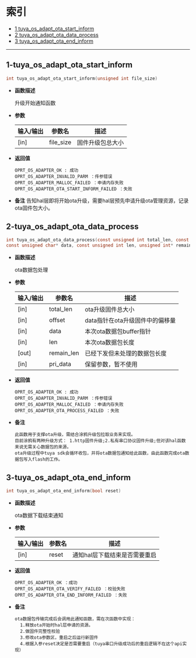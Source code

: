 # 索引

  * [1 tuya_os_adapt_ota_start_inform](#1-tuya_os_adapt_ota_start_inform)
  * [2 tuya_os_adapt_ota_data_process](#2-tuya_os_adapt_ota_data_process)
  * [3 tuya_os_adapt_ota_end_inform](#3-tuya_os_adapt_ota_end_inform)

------

## 1-tuya_os_adapt_ota_start_inform

```c
int tuya_os_adapt_ota_start_inform(unsigned int file_size)
```

- **函数描述**

  升级开始通知函数
 

- **参数**

  | 输入/输出 |  参数名  |  描述  |
  |--------|--------|--------|
  | [in] | file_size | 固件升级包总大小 |

- **返回值**

  ```
  OPRT_OS_ADAPTER_OK : 成功
  OPRT_OS_ADAPTER_INVALID_PARM ：传参错误
  OPRT_OS_ADAPTER_MALLOC_FAILED ：申请内存失败
  OPRT_OS_ADAPTER_OTA_START_INFORM_FAILED ：失败
  ```

- **备注**
  告知hal层即将开始ota升级，需要hal层预先申请升级ota管理资源，记录ota固件包大小。

## 2-tuya_os_adapt_ota_data_process

```c
int tuya_os_adapt_ota_data_process(const unsigned int total_len, const unsigned int offset,\
const unsigned char* data, const unsigned int len, unsigned int* remain_len, void* pri_data)
```

- **函数描述**

  ota数据包处理
 

- **参数**

  | 输入/输出 |  参数名  |  描述  |
  |--------|--------|--------|
  | [in] | total_len | ota升级固件总大小 |
  | [in] | offset | data指针在ota升级固件中的偏移量 |
  | [in] | data | 本次ota数据包buffer指针 |
  | [in] | len | 本次ota数据包长度 |
  | [out] | remain_len | 已经下发但未处理的数据包长度 |
  | [in] | pri_data | 保留参数，暂不使用 |

- **返回值**

  ```
  OPRT_OS_ADAPTER_OK : 成功
  OPRT_OS_ADAPTER_INVALID_PARM ：传参错误
  OPRT_OS_ADAPTER_MALLOC_FAILED ：申请内存失败
  OPRT_OS_ADAPTER_OTA_PROCESS_FAILED ：失败  
  ```

- **备注**

  ```
  此函数用于支撑ota升级，需结合涂鸦升级包拉取业务来实现。
  目前涂鸦有两种升级方式： 1.http固件升级;2.私有串口协议固件升级;但对该hal函数来说无需关心数据包的来源。
  ota升级过程中tuya sdk会循环收包，并将ota数据包通知给此函数，由此函数完成ota数据包写入flash的工作。
  ```

## 3-tuya_os_adapt_ota_end_inform

```c
int tuya_os_adapt_ota_end_inform(bool reset)
```

- **函数描述**

  ota数据下载结束通知
 

- **参数**

  | 输入/输出 |  参数名  |  描述  |
  |--------|--------|--------|
  | [in] | reset | 通知hal层下载结束是否需要重启 |

- **返回值**

  ```
  OPRT_OS_ADAPTER_OK ：成功
  OPRT_OS_ADAPTER_OTA_VERIFY_FAILED ：校验失败
  OPRT_OS_ADAPTER_OTA_END_INFORM_FAILED ：失败
  ```

- **备注**

  ```
  ota数据包传输完成后会调用此通知函数，需在次函数中实现：
    1.释放ota开始时hal层申请的资源。
    2.做固件完整性校验
    3.修改ota参数区，重启之后运行新固件
    4.根据入参reset决定是否需要重启（tuya串口升级成功后的重启逻辑不在这个api实现）
  ```
